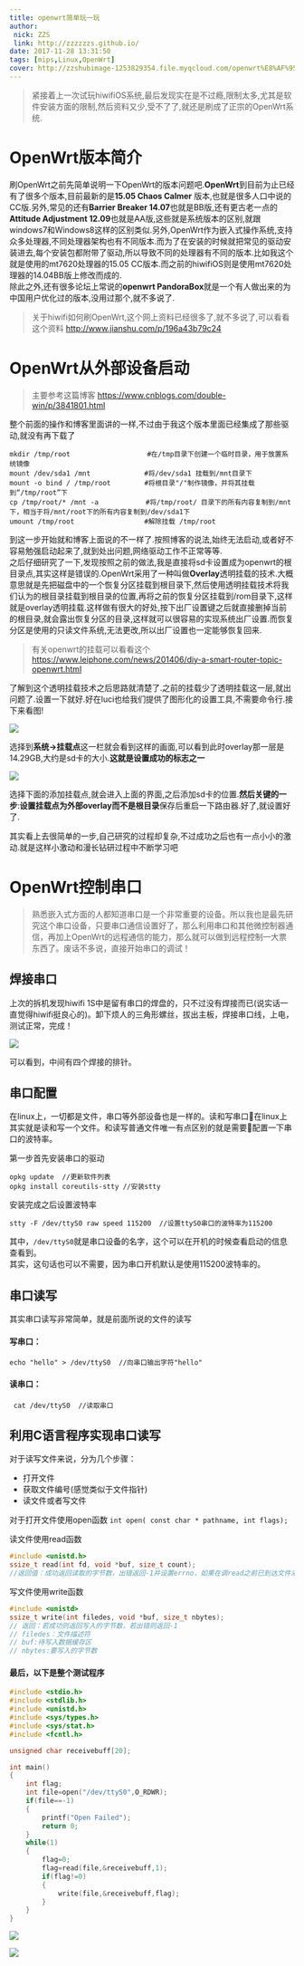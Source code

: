 ```yaml
---
title: openwrt简单玩一玩
author: 
 nick: ZZS
 link: http://zzzzzzs.github.io/
date: 2017-11-28 13:31:50
tags: [mips,Linux,OpenWrt]
cover: http://zzshubimage-1253829354.file.myqcloud.com/openwrt%E8%AF%95%E7%8E%A9/timg.jpg
---
```


> 紧接着上一次试玩hiwifiOS系统,最后发现实在是不过瘾,限制太多,尤其是软件安装方面的限制,然后资料又少,受不了了,就还是刷成了正宗的OpenWrt系统.

# OpenWrt版本简介

刷OpenWrt之前先简单说明一下OpenWrt的版本问题吧.**OpenWrt**到目前为止已经有了很多个版本,目前最新的是**15.05 Chaos Calmer** 版本,也就是很多人口中说的CC版.另外,常见的还有**Barrier Breaker 14.07**也就是BB版,还有更古老一点的**Attitude Adjustment 12.09**也就是AA版,这些就是系统版本的区别,就跟windows7和Windows8这样的区别类似.另外,OpenWrt作为嵌入式操作系统,支持众多处理器,不同处理器架构也有不同版本.而为了在安装的时候就把常见的驱动安装进去,每个安装包都附带了驱动,所以导致不同的处理器有不同的版本.比如我这个就是使用的mt7620处理器的15.05 CC版本.而之前的hiwifiOS则是使用mt7620处理器的14.04BB版上修改而成的.</br>除此之外,还有很多论坛上常说的**openwrt PandoraBox**就是一个有人做出来的为中国用户优化过的版本,没用过那个,就不多说了.

> 关于hiwifi如何刷OpenWrt,这个网上资料已经很多了,就不多说了,可以看看这个资料 http://www.jianshu.com/p/196a43b79c24

# OpenWrt从外部设备启动

> 主要参考这篇博客 https://www.cnblogs.com/double-win/p/3841801.html

整个前面的操作和博客里面讲的一样,不过由于我这个版本里面已经集成了那些驱动,就没有再下载了
```
mkdir /tmp/root        　　　　　　 #在/tmp目录下创建一个临时目录，用于放置系统镜像
mount /dev/sda1 /mnt　　　　　　　　#将/dev/sda1 挂载到/mnt目录下
mount -o bind / /tmp/root　　　　　#将根目录"/"制作镜像，并将其挂载到“/tmp/root”下
cp /tmp/root/* /mnt -a　　　　　　　#将/tmp/root/ 目录下的所有内容复制到/mnt下，相当于将/mnt/root下的所有内容复制到/dev/sda1下
umount /tmp/root    　　　　　　　　#解除挂载 /tmp/root

```

到这一步开始就和博客上面说的不一样了.按照博客的说法,始终无法启动,或者好不容易勉强启动起来了,就到处出问题,网络驱动工作不正常等等.</br>
之后仔细研究了一下,发现按照之前的做法,我是直接将sd卡设置成为openwrt的根目录点,其实这样是错误的.OpenWrt采用了一种叫做**Overlay**透明挂载的技术.大概意思就是先把磁盘中的一个恢复分区挂载到根目录下,然后使用透明挂载技术将我们认为的根目录挂载到根目录的位置,再将之前的恢复分区挂载到/rom目录下,这样就是overlay透明挂载.这样做有很大的好处,按下出厂设置键之后就直接删掉当前的根目录,就会露出恢复分区的目录,这样就可以很容易的实现系统出厂设置.而恢复分区是使用的只读文件系统,无法更改,所以出厂设置也一定能够恢复回来.
>有关openwrt的挂载可以看看这个 https://www.leiphone.com/news/201406/diy-a-smart-router-topic-openwrt.html

了解到这个透明挂载技术之后思路就清楚了.之前的挂载少了透明挂载这一层,就出问题了.设置一下就好.好在luci也给我们提供了图形化的设置工具,不需要命令行.接下来看图!

![](
http://zzshubimage-1253829354.file.myqcloud.com/openwrt%E8%AF%95%E7%8E%A9/%E8%8D%89%E5%9B%BE.png )

选择到**系统->挂载点**这一栏就会看到这样的画面,可以看到此时overlay那一层是14.29GB,大约是sd卡的大小.**这就是设置成功的标志之一**

![](
http://zzshubimage-1253829354.file.myqcloud.com/openwrt%E8%AF%95%E7%8E%A9/%E8%8D%89%E5%9B%BE2.png)

选择下面的添加挂载点,就会进入上面的界面,之后添加sd卡的位置.**然后关键的一步**:**设置挂载点为外部overlay而不是根目录**保存后重启一下路由器.好了,就设置好了.

其实看上去很简单的一步,自己研究的过程却复杂,不过成功之后也有一点小小的激动.就是这样小激动和漫长钻研过程中不断学习吧


# OpenWrt控制串口
> 熟悉嵌入式方面的人都知道串口是一个非常重要的设备。所以我也是最先研究这个串口设备，只要串口通信设置好了，那么利用串口和其他微控制器通信，再加上OpenWrt的远程通信的能力，那么就可以做到远程控制一大票东西了。废话不多说，直接开始串口的调试！

## 焊接串口
上次的拆机发现hiwifi 1S中是留有串口的焊盘的，只不过没有焊接而已(说实话一直觉得hiwifi挺良心的)。卸下烦人的三角形螺丝，拔出主板，焊接串口线，上电，测试正常，完成！

![](http://zzshubimage-1253829354.file.myqcloud.com/openwrt%E8%AF%95%E7%8E%A9/04F747091AEF90654CD185EBF962CB9D.png )

可以看到，中间有四个焊接的排针。

## 串口配置
在linux上，一切都是文件，串口等外部设备也是一样的。读和写串口在linux上其实就是读和写一个文件。和读写普通文件唯一有点区别的就是需要配置一下串口的波特率。

第一步首先安装串口的驱动
``` 
opkg update  //更新软件列表
opkg install coreutils-stty //安装stty
```
安装完成之后设置波特率
```
stty -F /dev/ttyS0 raw speed 115200  //设置ttyS0串口的波特率为115200
```
其中，`/dev/ttyS0`就是串口设备的名字，这个可以在开机的时候查看启动的信息查看到。 </br>其实，这句话也可以不需要，因为串口开机默认是使用115200波特率的。

## 串口读写
其实串口读写非常简单，就是前面所说的文件的读写

#### 写串口：
```
echo "hello" > /dev/ttyS0  //向串口输出字符"hello"

```
#### 读串口：
```
 cat /dev/ttyS0  //读取串口 
 ```

 ## 利用C语言程序实现串口读写

对于读写文件来说，分为几个步骤：
* 打开文件
* 获取文件编号(感觉类似于文件指针)
* 读文件或者写文件

对于打开文件使用open函数
`int open( const char * pathname, int flags);`

读文件使用read函数

``` c
#include <unistd.h>    
ssize_t read(int fd, void *buf, size_t count);  
//返回值：成功返回读取的字节数，出错返回-1并设置errno，如果在调read之前已到达文件末尾，则这次read返回0
```
写文件使用write函数

``` c
#include <unistd>
ssize_t write(int filedes, void *buf, size_t nbytes);
// 返回：若成功则返回写入的字节数，若出错则返回-1
// filedes：文件描述符
// buf:待写入数据缓存区
// nbytes:要写入的字节数
```
#### 最后，以下是整个测试程序

``` c
#include <stdio.h>
#include <stdlib.h>
#include <unistd.h>
#include <sys/types.h>
#include <sys/stat.h>
#include <fcntl.h>

unsigned char receivebuff[20];

int main()
{
	int flag;
	int file=open("/dev/ttyS0",O_RDWR);
	if(file==-1)
	{
		printf("Open Failed");
		return 0;
	}
	while(1)
	{
		flag=0;
		flag=read(file,&receivebuff,1);
		if(flag!=0)
		{
			write(file,&receivebuff,flag);
		}
	}
}
```

![](
http://zzshubimage-1253829354.file.myqcloud.com/openwrt%E8%AF%95%E7%8E%A9/psb.png)

![](http://zzshubimage-1253829354.file.myqcloud.com/openwrt%E8%AF%95%E7%8E%A9/psb.png)
